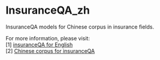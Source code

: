 # InsuranceQA_zh
InsuranceQA models for Chinese corpus in insurance fields.

For more information, please visit:  
\[1\] [insuranceQA for English](https://github.com/l11x0m7/InsuranceQA)  
\[2\] [Chinese corpus for insuranceQA](https://github.com/Samurais/insuranceqa-corpus-zh)
